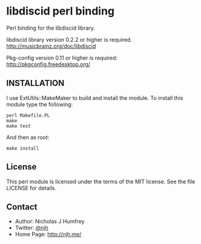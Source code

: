 libdiscid perl binding
======================

Perl binding for the libdiscid library.

libdiscid library version 0.2.2 or higher is required.
http://musicbrainz.org/doc/libdiscid

Pkg-config version 0.11 or higher is required:
http://pkgconfig.freedesktop.org/


INSTALLATION
------------

I use ExtUtils::MakeMaker to build and install the module.
To install this module type the following:

    perl Makefile.PL
    make
    make test

And then as root:

    make install


License
-------

This perl module is licensed under the terms of the MIT license.
See the file LICENSE for details.


Contact
-------

* Author:    Nicholas J Humfrey
* Twitter:   [@njh]
* Home Page: http://njh.me/



[@njh]:           http://twitter.com/njh
